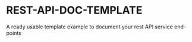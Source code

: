 # REST-API-DOC-TEMPLATE
A ready usable template example to document your rest API service end-points
